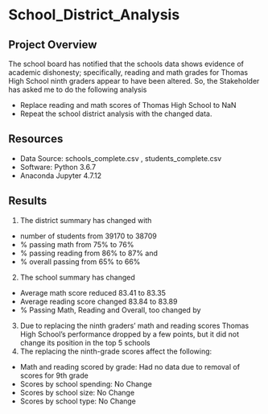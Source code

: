 # School_District_Analysis

## Project Overview
The school board has notified that the schools data shows evidence of academic dishonesty; specifically, reading and math grades for Thomas High School ninth graders appear to have been altered. So, the Stakeholder has asked me to do the following analysis
- Replace reading and math scores of Thomas High School to NaN
-	Repeat the school district analysis with the changed data.

## Resources

-	Data Source: schools_complete.csv , students_complete.csv
-	Software: Python 3.6.7
-	Anaconda Jupyter 4.7.12

## Results

1.	The district summary has changed with 
  - number of students from 39170 to 38709
  - % passing math from 75% to 76%
  - % passing reading from 86% to 87% and
  - % overall passing from 65% to 66%
2.	The school summary has changed
  - Average math score reduced 83.41 to 83.35
  - Average reading score changed 83.84 to 83.89
  - % Passing Math, Reading and Overall, too changed by 
3.	Due to replacing the ninth graders’ math and reading scores Thomas High School’s performance dropped by a few points, but it did not change its position in the top 5 schools
4.	The replacing the ninth-grade scores affect the following:
  - Math and reading scored by grade: Had no data due to removal of scores for 9th grade
  - Scores by school spending: No Change
  - Scores by school size: No Change
  - Scores by school type: No Change

